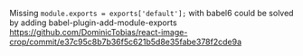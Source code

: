 Missing `module.exports = exports['default'];` with babel6
could be solved by adding babel-plugin-add-module-exports
https://github.com/DominicTobias/react-image-crop/commit/e37c95c8b7b36f5c621b5d8e35fabe378f2cde9a
